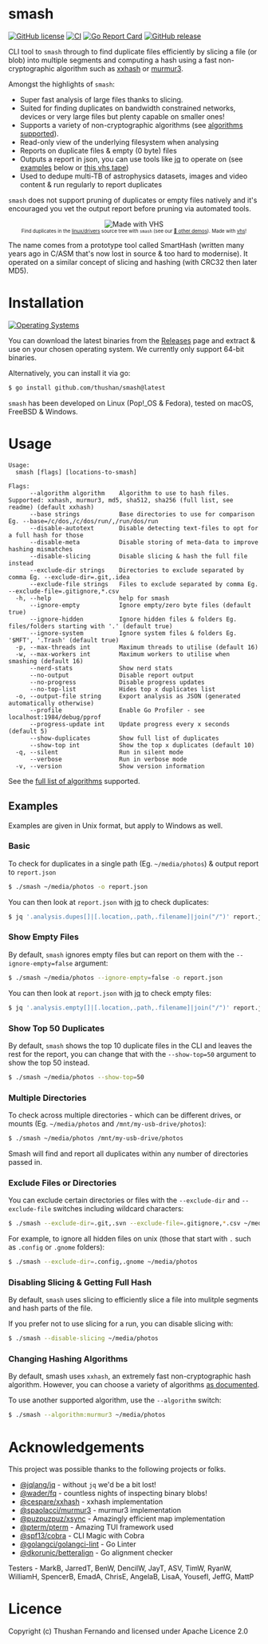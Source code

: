 # smash

[![GitHub license](https://img.shields.io/github/license/thushan/smash)](https://github.com/thushan/smash/blob/master/LICENSE)
[![CI](https://github.com/thushan/smash/actions/workflows/ci.yml/badge.svg?branch=main)](https://github.com/thushan/smash/actions/workflows/ci.yml)
[![Go Report Card](https://goreportcard.com/badge/github.com/thushan/smash)](https://goreportcard.com/report/github.com/thushan/smash)
[![GitHub release](https://img.shields.io/github/release/thushan/smash)](https://github.com/thushan/smash/releases/latest)

CLI tool to `smash` through to find duplicate files efficiently by slicing a file (or blob) into multiple segments
and computing a hash using a fast non-cryptographic algorithm such as [xxhash](https://xxhash.com/) or [murmur3](https://en.wikipedia.org/wiki/MurmurHash).

Amongst the highlights of `smash`:

* Super fast analysis of large files thanks to slicing.
* Suited for finding duplicates on bandwidth constrained networks, devices or very large files but plenty capable on smaller ones!
* Supports a variety of non-cryptographic algorithms (see [algorithms supported](./docs/algorithms.md)).
* Read-only view of the underlying filesystem when analysing
* Reports on duplicate files & empty (0 byte) files
* Outputs a report in json, you can use tools like [jq](https://github.com/jqlang/jq) to operate on (see [examples](#examples) below or [this vhs tape](https://vhs.charm.sh/vhs-4OwN0BJfb3F3CTzGJCFHcs.gif))
* Used to dedupe multi-TB of astrophysics datasets, images and video content & run regularly to report duplicates

`smash` does not support pruning of duplicates or empty files natively and it's encouraged you vet the output report before pruning via automated tools.

<p align="center">
 <img src="https://vhs.charm.sh/vhs-5uZbZAvk8Y6eq4dihLppbk.gif" alt="Made with VHS"><br/>
    <sub>
        <sup>Find duplicates in the <a href="https://github.com/torvalds/linux">linux/drivers</a> source tree with <code>smash</code> (see our <a href="docs/demos.md">🍿 other demos</a>). Made with <a href="https://vhs.charm.sh" target="_blank">vhs</a>!</sup>
    </sub>
</p>

The name comes from a prototype tool called SmartHash (written many years ago in C/ASM that's now lost in source & 
too hard to modernise). It operated on a similar concept of slicing and hashing (with CRC32 then later MD5).

# Installation

[![Operating Systems](https://img.shields.io/badge/platform-windows%20%7C%20macos%20%7C%20linux%20%7C%20freebsd-informational?style=for-the-badge)](https://github.com/thushan/smash/releases/latest)

You can download the latest binaries from the [Releases](https://github.com/thushan/smash/releases) page and extract & use on your chosen operating system. We
currently only support 64-bit binaries.

Alternatively, you can install it via go:

```bash
$ go install github.com/thushan/smash@latest
```

`smash` has been developed on Linux (Pop!_OS & Fedora), tested on macOS, FreeBSD & Windows.

# Usage

```
Usage:
  smash [flags] [locations-to-smash]

Flags:
      --algorithm algorithm    Algorithm to use to hash files. Supported: xxhash, murmur3, md5, sha512, sha256 (full list, see readme) (default xxhash)
      --base strings           Base directories to use for comparison Eg. --base=/c/dos,/c/dos/run/,/run/dos/run
      --disable-autotext       Disable detecting text-files to opt for a full hash for those
      --disable-meta           Disable storing of meta-data to improve hashing mismatches
      --disable-slicing        Disable slicing & hash the full file instead
      --exclude-dir strings    Directories to exclude separated by comma Eg. --exclude-dir=.git,.idea
      --exclude-file strings   Files to exclude separated by comma Eg. --exclude-file=.gitignore,*.csv
  -h, --help                   help for smash
      --ignore-empty           Ignore empty/zero byte files (default true)
      --ignore-hidden          Ignore hidden files & folders Eg. files/folders starting with '.' (default true)
      --ignore-system          Ignore system files & folders Eg. '$MFT', '.Trash' (default true)
  -p, --max-threads int        Maximum threads to utilise (default 16)
  -w, --max-workers int        Maximum workers to utilise when smashing (default 16)
      --nerd-stats             Show nerd stats
      --no-output              Disable report output
      --no-progress            Disable progress updates
      --no-top-list            Hides top x duplicates list
  -o, --output-file string     Export analysis as JSON (generated automatically otherwise)
      --profile                Enable Go Profiler - see localhost:1984/debug/pprof
      --progress-update int    Update progress every x seconds (default 5)
      --show-duplicates        Show full list of duplicates
      --show-top int           Show the top x duplicates (default 10)
  -q, --silent                 Run in silent mode
      --verbose                Run in verbose mode
  -v, --version                Show version information
```

See the [full list of algorithms](./docs/algorithms.md) supported.

## Examples

Examples are given in Unix format, but apply to Windows as well.

### Basic

To check for duplicates in a single path (Eg. `~/media/photos`) & output report to `report.json`

```bash
$ ./smash ~/media/photos -o report.json
```

You can then look at `report.json` with [jq](https://github.com/jqlang/jq) to check duplicates:

```bash 
$ jq '.analysis.dupes[]|[.location,.path,.filename]|join("/")' report.json | xargs wc -l
```

### Show Empty Files

By default, `smash` ignores empty files but can report on them with the `--ignore-empty=false` argument:

```bash
$ ./smash ~/media/photos --ignore-empty=false -o report.json
```

You can then look at `report.json` with [jq](https://github.com/jqlang/jq) to check empty files:

```bash 
$ jq '.analysis.empty[]|[.location,.path,.filename]|join("/")' report.json | xargs wc -l
```

### Show Top 50 Duplicates

By default, `smash` shows the top 10 duplicate files in the CLI and leaves the rest for the report, you can change that with the `--show-top=50` argument to show the top 50 instead.

```bash
$ ./smash ~/media/photos --show-top=50
```

### Multiple Directories

To check across multiple directories - which can be different drives, or mounts (Eg. `~/media/photos` and `/mnt/my-usb-drive/photos`):

```bash
$ ./smash ~/media/photos /mnt/my-usb-drive/photos
```

Smash will find and report all duplicates within any number of directories passed in.

### Exclude Files or Directories

You can exclude certain directories or files with the `--exclude-dir` and `--exclude-file` switches including wildcard characters:

```bash
$ ./smash --exclude-dir=.git,.svn --exclude-file=.gitignore,*.csv ~/media/photos
```

For example, to ignore all hidden files on unix (those that start with `.` such as `.config` or `.gnome` folders):

```bash
$ ./smash --exclude-dir=.config,.gnome ~/media/photos
```

### Disabling Slicing & Getting Full Hash

By default, `smash` uses slicing to efficiently slice a file into mulitple segments and hash parts of the file. 

If you prefer not to use slicing for a run, you can disable slicing with:

```bash
$ ./smash --disable-slicing ~/media/photos
```

### Changing Hashing Algorithms

By default, smash uses `xxhash`, an extremely fast non-cryptographic hash algorithm. However, you can choose a variety
of algorithms [as documented](./docs/algorithms.md).

To use another supported algorithm, use the `--algorithm` switch:

```bash
$ ./smash --algorithm:murmur3 ~/media/photos
```

# Acknowledgements

This project was possible thanks to the following projects or folks.

* [@jqlang/jq](https://github.com/jqlang/jq) - without `jq` we'd be a bit lost!
* [@wader/fq](https://github.com/wader/fq) - countless nights of inspecting binary blobs!
* [@cespare/xxhash](https://github.com/cespare/xxhash) - xxhash implementation
* [@spaolacci/murmur3](https://github.com/spaolacci/murmur3) - murmur3 implementation
* [@puzpuzpuz/xsync](https://github.com/puzpuzpuz/xsync) - Amazingly efficient map implementation
* [@pterm/pterm](https://github.com/pterm/pterm) - Amazing TUI framework used
* [@spf13/cobra](https://github.com/spf13/cobra) - CLI Magic with Cobra
* [@golangci/golangci-lint](https://github.com/golangci/golangci-lint) - Go Linter
* [@dkorunic/betteralign](https://github.com/dkorunic/betteralign) - Go alignment checker

Testers - MarkB, JarredT, BenW, DencilW, JayT, ASV, TimW, RyanW, WilliamH, SpencerB, EmadA, ChrisE, AngelaB, LisaA, YousefI, JeffG, MattP

# Licence

Copyright (c) Thushan Fernando and licensed under Apache Licence 2.0
